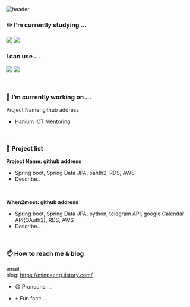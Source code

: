 ![header](https://capsule-render.vercel.app/api?type=wave&color=FFFAFA&height=300&section=header&text=I'm%20MinJeong&fontSize=80&desc=<br/>Hello!👋&descAlignY=30)

<!--
**minpaeng/minpaeng** is a ✨ _special_ ✨ repository because its `README.md` (this file) appears on your GitHub profile.
Here are some ideas to get you started:
-->

### ✏️ I’m currently studying ...
<img src="https://img.shields.io/badge/Spring Boot-6DB33F?style=flat&logoColor=white"/> <img src="https://img.shields.io/badge/Java-F09820?style=flat&logoColor=white"/>

### I can use ...
<img src="https://img.shields.io/badge/C++-00599C?style=flat&logo=C++&logoColor=white"/> <img src="https://img.shields.io/badge/Python-3776AB?style=flat&logo=C++&logoColor=white"/>

<br>

### 🔭 I’m currently working on ...
Project Name: github address
- Hanium ICT Mentoring
<br>

### 📜 Project list
<b>Project Name: github address</b>
- Spring boot, Spring Data JPA, oahth2, RDS, AWS
- Describe..
<br/>

<b>When2meet: github address</b>
- Spring boot, Spring Data JPA, python, telegram API, google Calendar API(OAuth2), RDS, AWS
- Describe..
<br>

### 📫 How to reach me & blog
email: <br>
blog: https://minpaeng.tistory.com/

- 😄 Pronouns: ...

- ⚡ Fun fact: ...
